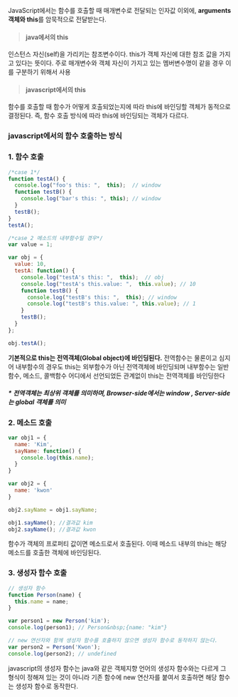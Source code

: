 JavaScript에서는 함수를 호출할 때
매개변수로 전달되는 인자값 이외에, **arguments 객체와 this**를 암묵적으로 전달받는다.

>#### java에서의 this
인스턴스 자신(self)을 가리키는 참조변수이다. this가 객체 자신에 대한 참조 값을 가지고 있다는 뜻이다. 주로 매개변수와 객체 자신이 가지고 있는 멤버변수명이 같을 경우 이를 구분하기 위해서 사용

>#### javascript에서의 this
함수를 호출할 때 함수가 어떻게 호출되었는지에 따라 this에 바인딩할 객체가 동적으로 결정된다. 즉, 함수 호출 방식에 따라 this에 바인딩되는 객체가 다르다.


### javascript에서의 함수 호출하는 방식


### 1. 함수 호출
````javascript
/*case 1*/
function testA() {
  console.log("foo's this: ",  this);  // window
  function testB() {
    console.log("bar's this: ", this); // window
  }
  testB();
}
testA();
````

````javascript
/*case 2 메소드의 내부함수일 경우*/
var value = 1;

var obj = {
  value: 10,
  testA: function() {
    console.log("testA's this: ",  this);  // obj
    console.log("testA's this.value: ",  this.value); // 10
    function testB() {
      console.log("testB's this: ",  this); // window
      console.log("testB's this.value: ", this.value); // 1
    }
    testB();
  }
};

obj.testA();
````
**기본적으로  this는 전역객체(Global object)에 바인딩된다.** 전역함수는 물론이고 심지어 내부함수의 경우도 this는 외부함수가 아닌 전역객체에 바인딩되며 내부함수는 일반 함수, 메소드, 콜백함수 어디에서 선언되었든 관계없이 this는 전역객체를 바인딩한다
##### \* 전역객체는 최상위 객체를 의미하며, Browser-side에서는 window , Server-side는 global 객체를 의미
### 2. 메소드 호출
````javascript
var obj1 = {
  name: 'Kim',
  sayName: function() {
    console.log(this.name);
  }
}

var obj2 = {
  name: 'kwon'
}

obj2.sayName = obj1.sayName;

obj1.sayName(); //결과값 kim
obj2.sayName(); //결과값 kwon
````
함수가 객체의 프로퍼티 값이면 메소드로서 호출된다. 이때 메소드 내부의 this는 해당 메소드를 호출한 객체에 바인딩된다.


### 3. 생성자 함수 호출
````javascript
// 생성자 함수
function Person(name) {
  this.name = name;
}

var person1 = new Person('kim');
console.log(person1); // Person&nbsp;{name: "kim"}

// new 연산자와 함께 생성자 함수를 호출하지 않으면 생성자 함수로 동작하지 않는다.
var person2 = Person('Kwon');
console.log(person2); // undefined
````
javascript의 생성자 함수는 java와 같은 객체지향 언어의 생성자 함수와는 다르게 그 형식이 정해져 있는 것이 아니라 기존 함수에 new 연산자를 붙여서 호출하면 해당 함수는 생성자 함수로 동작한다.
